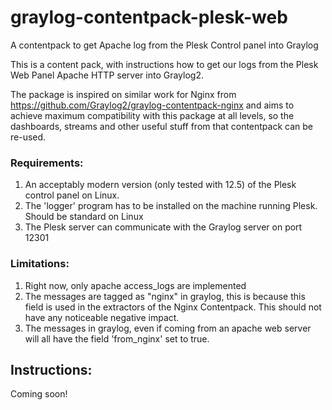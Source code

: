 # graylog-contentpack-plesk-web
A contentpack to get Apache log from the Plesk Control panel into Graylog

This is a content pack, with instructions how to get our logs from the Plesk Web Panel Apache HTTP server into Graylog2. 

The package is inspired on similar work for Nginx from https://github.com/Graylog2/graylog-contentpack-nginx and aims to achieve maximum compatibility with this package at all levels, so the dashboards, streams and other useful stuff from that contentpack can be re-used.

### Requirements:
1. An acceptably modern version (only tested with 12.5) of the Plesk control panel on Linux.
2. The 'logger' program has to be installed on the machine running Plesk. Should be standard on Linux
3. The Plesk server can communicate with the Graylog server on port 12301

### Limitations: 
1. Right now, only apache access_logs are implemented
2. The messages are tagged as "nginx" in graylog, this is because this field is used in the extractors of the Nginx Contentpack. This should not have any noticeable negative impact.
3. The messages in graylog, even if coming from an apache web server will all have the field 'from_nginx' set to true.

## Instructions: 
Coming soon! 
